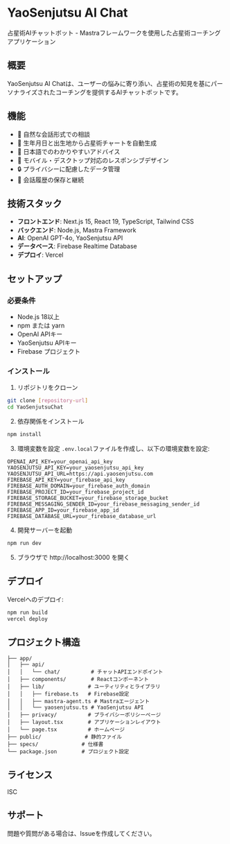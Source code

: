 # YaoSenjutsu AI Chat

占星術AIチャットボット - Mastraフレームワークを使用した占星術コーチングアプリケーション

## 概要

YaoSenjutsu AI Chatは、ユーザーの悩みに寄り添い、占星術の知見を基にパーソナライズされたコーチングを提供するAIチャットボットです。

## 機能

- 🌟 自然な会話形式での相談
- 🔮 生年月日と出生地から占星術チャートを自動生成
- 💬 日本語でのわかりやすいアドバイス
- 📱 モバイル・デスクトップ対応のレスポンシブデザイン
- 🔒 プライバシーに配慮したデータ管理
- 💾 会話履歴の保存と継続

## 技術スタック

- **フロントエンド**: Next.js 15, React 19, TypeScript, Tailwind CSS
- **バックエンド**: Node.js, Mastra Framework
- **AI**: OpenAI GPT-4o, YaoSenjutsu API
- **データベース**: Firebase Realtime Database
- **デプロイ**: Vercel

## セットアップ

### 必要条件

- Node.js 18以上
- npm または yarn
- OpenAI APIキー
- YaoSenjutsu APIキー
- Firebase プロジェクト

### インストール

1. リポジトリをクローン
```bash
git clone [repository-url]
cd YaoSenjutsuChat
```

2. 依存関係をインストール
```bash
npm install
```

3. 環境変数を設定
`.env.local`ファイルを作成し、以下の環境変数を設定:
```
OPENAI_API_KEY=your_openai_api_key
YAOSENJUTSU_API_KEY=your_yaosenjutsu_api_key
YAOSENJUTSU_API_URL=https://api.yaosenjutsu.com
FIREBASE_API_KEY=your_firebase_api_key
FIREBASE_AUTH_DOMAIN=your_firebase_auth_domain
FIREBASE_PROJECT_ID=your_firebase_project_id
FIREBASE_STORAGE_BUCKET=your_firebase_storage_bucket
FIREBASE_MESSAGING_SENDER_ID=your_firebase_messaging_sender_id
FIREBASE_APP_ID=your_firebase_app_id
FIREBASE_DATABASE_URL=your_firebase_database_url
```

4. 開発サーバーを起動
```bash
npm run dev
```

5. ブラウザで http://localhost:3000 を開く

## デプロイ

Vercelへのデプロイ:

```bash
npm run build
vercel deploy
```

## プロジェクト構造

```
├── app/
│   ├── api/
│   │   └── chat/          # チャットAPIエンドポイント
│   ├── components/        # Reactコンポーネント
│   ├── lib/              # ユーティリティとライブラリ
│   │   ├── firebase.ts   # Firebase設定
│   │   ├── mastra-agent.ts # Mastraエージェント
│   │   └── yaosenjutsu.ts # YaoSenjutsu API
│   ├── privacy/          # プライバシーポリシーページ
│   ├── layout.tsx        # アプリケーションレイアウト
│   └── page.tsx          # ホームページ
├── public/              # 静的ファイル
├── specs/              # 仕様書
└── package.json        # プロジェクト設定
```

## ライセンス

ISC

## サポート

問題や質問がある場合は、Issueを作成してください。